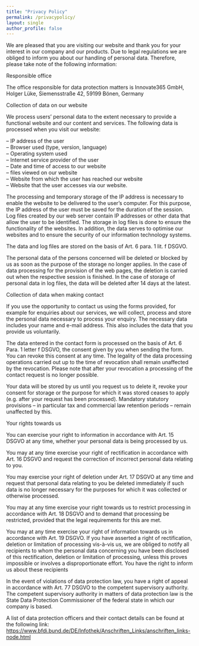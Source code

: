 ```yaml
---
title: "Privacy Policy"
permalink: /privacypolicy/
layout: single
author_profile: false
---
```

We are pleased that you are visiting our website and thank you for your interest in our company and our products. Due to legal regulations we are obliged to inform you about our handling of personal data. Therefore, please take note of the following information:

Responsible office

The office responsible for data protection matters is Innovate365 GmbH, Holger Lüke, Siemensstraße 42, 59199 Bönen, Germany

Collection of data on our website

We process users’ personal data to the extent necessary to provide a functional website and our content and services. The following data is processed when you visit our website:

– IP address of the user <br>– Browser used (type, version, language)<br>– Operating system used<br>– Internet service provider of the user<br>– Date and time of access to our website<br>– files viewed on our website<br>– Website from which the user has reached our website<br>– Website that the user accesses via our website.


The processing and temporary storage of the IP address is necessary to enable the website to be delivered to the user’s computer. For this purpose, the IP address of the user must be saved for the duration of the session. Log files created by our web server contain IP addresses or other data that allow the user to be identified. The storage in log files is done to ensure the functionality of the websites. In addition, the data serves to optimise our websites and to ensure the security of our information technology systems.

The data and log files are stored on the basis of Art. 6 para. 1 lit. f DSGVO.

The personal data of the persons concerned will be deleted or blocked by us as soon as the purpose of the storage no longer applies. In the case of data processing for the provision of the web pages, the deletion is carried out when the respective session is finished. In the case of storage of personal data in log files, the data will be deleted after 14 days at the latest.

Collection of data when making contact

If you use the opportunity to contact us using the forms provided, for example for enquiries about our services, we will collect, process and store the personal data necessary to process your enquiry. The necessary data includes your name and e-mail address. This also includes the data that you provide us voluntarily.

The data entered in the contact form is processed on the basis of Art. 6 Para. 1 letter f DSGVO, the consent given by you when sending the form. You can revoke this consent at any time. The legality of the data processing operations carried out up to the time of revocation shall remain unaffected by the revocation. Please note that after your revocation a processing of the contact request is no longer possible.

Your data will be stored by us until you request us to delete it, revoke your consent for storage or the purpose for which it was stored ceases to apply (e.g. after your request has been processed). Mandatory statutory provisions – in particular tax and commercial law retention periods – remain unaffected by this.

Your rights towards us

You can exercise your right to information in accordance with Art. 15 DSGVO at any time, whether your personal data is being processed by us.

You may at any time exercise your right of rectification in accordance with Art. 16 DSGVO and request the correction of incorrect personal data relating to you.

You may exercise your right of deletion under Art. 17 DSGVO at any time and request that personal data relating to you be deleted immediately if such data is no longer necessary for the purposes for which it was collected or otherwise processed.

You may at any time exercise your right towards us to restrict processing in accordance with Art. 18 DSGVO and to demand that processing be restricted, provided that the legal requirements for this are met.

You may at any time exercise your right of information towards us in accordance with Art. 19 DSGVO. If you have asserted a right of rectification, deletion or limitation of processing vis-à-vis us, we are obliged to notify all recipients to whom the personal data concerning you have been disclosed of this rectification, deletion or limitation of processing, unless this proves impossible or involves a disproportionate effort. You have the right to inform us about these recipients

In the event of violations of data protection law, you have a right of appeal in accordance with Art. 77 DSGVO to the competent supervisory authority. The competent supervisory authority in matters of data protection law is the State Data Protection Commissioner of the federal state in which our company is based. 

A list of data protection officers and their contact details can be found at the following link: https://www.bfdi.bund.de/DE/Infothek/Anschriften_Links/anschriften_links-node.html

 
